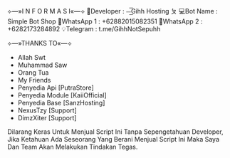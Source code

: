 ⟣━»I N F O R M A S I«━⟢
👤Developer : ⏤͟͟͞͞Gihh Hosting ㄆ
💻Bot Name : Simple Bot Shop
📱WhatsApp 1 : +62882015082351
📱WhatsApp 2 : +6282173284892
💡Telegram : t.me/GihhNotSepuhh


⟣━»THANKS TO«━⟢
- Allah Swt
- Muhammad Saw
- Orang Tua
- My Friends
- Penyedia Api [PutraStore]
- Penyedia Module [KaiiOfficial]
- Penyedia Base [SanzHosting]
- NexusTzy [Support]
- DimzXiter [Support]

Dilarang Keras Untuk Menjual Script Ini Tanpa Sepengetahuan Developer, Jika Ketahuan Ada Seseorang Yang Berani Menjual Script Ini Maka Saya Dan Team Akan Melakukan Tindakan Tegas.